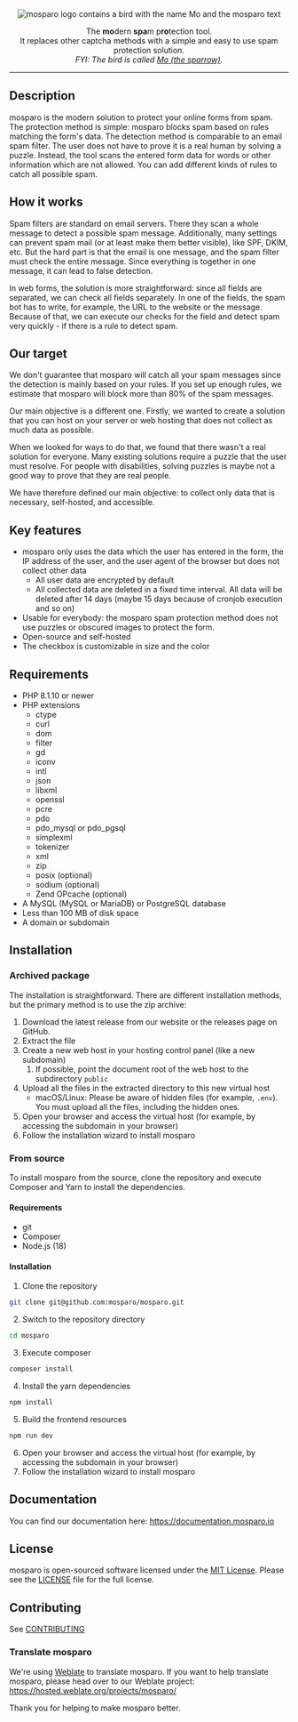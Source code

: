 &nbsp;
<p align="center">
    <img src="https://github.com/mosparo/mosparo/blob/master/assets/images/mosparo-logo.svg?raw=true" alt="mosparo logo contains a bird with the name Mo and the mosparo text"/>
</p>

<p align="center">
    The <b>mo</b>dern <b>spa</b>m p<b>ro</b>tection tool.<br>
    It replaces other captcha methods with a simple and easy to use spam protection solution.<br>
    <em>FYI: The bird is called <a href="https://mothesparrow.com" target="_blank">Mo (the sparrow)</a>.</em>
</p>

-----

## Description

mosparo is the modern solution to protect your online forms from spam. The protection method is simple: mosparo blocks spam based on rules matching the form's data. The detection method is comparable to an email spam filter. The user does not have to prove it is a real human by solving a puzzle. Instead, the tool scans the entered form data for words or other information which are not allowed. You can add different kinds of rules to catch all possible spam.

## How it works

Spam filters are standard on email servers. There they scan a whole message to detect a possible spam message. Additionally, many settings can prevent spam mail (or at least make them better visible), like SPF, DKIM, etc. But the hard part is that the email is one message, and the spam filter must check the entire message. Since everything is together in one message, it can lead to false detection.

In web forms, the solution is more straightforward: since all fields are separated, we can check all fields separately. In one of the fields, the spam bot has to write, for example, the URL to the website or the message. Because of that, we can execute our checks for the field and detect spam very quickly - if there is a rule to detect spam.

## Our target

We don't guarantee that mosparo will catch all your spam messages since the detection is mainly based on your rules. If you set up enough rules, we estimate that mosparo will block more than 80% of the spam messages.

Our main objective is a different one. Firstly, we wanted to create a solution that you can host on your server or web hosting that does not collect as much data as possible.

When we looked for ways to do that, we found that there wasn't a real solution for everyone. Many existing solutions require a puzzle that the user must resolve. For people with disabilities, solving puzzles is maybe not a good way to prove that they are real people.

We have therefore defined our main objective: to collect only data that is necessary, self-hosted, and accessible.

## Key features

- mosparo only uses the data which the user has entered in the form, the IP address of the user, and the user agent of the browser but does not collect other data
  - All user data are encrypted by default
  - All collected data are deleted in a fixed time interval. All data will be deleted after 14 days (maybe 15 days because of cronjob execution and so on)
- Usable for everybody: the mosparo spam protection method does not use puzzles or obscured images to protect the form. 
- Open-source and self-hosted 
- The checkbox is customizable in size and the color

## Requirements

- PHP 8.1.10 or newer
- PHP extensions
  - ctype
  - curl
  - dom
  - filter
  - gd
  - iconv
  - intl
  - json
  - libxml
  - openssl
  - pcre
  - pdo
  - pdo_mysql or pdo_pgsql
  - simplexml
  - tokenizer
  - xml
  - zip
  - posix (optional)
  - sodium (optional)
  - Zend OPcache (optional)
- A MySQL (MySQL or MariaDB) or PostgreSQL database
- Less than 100 MB of disk space
- A domain or subdomain

## Installation

### Archived package

The installation is straightforward. There are different installation methods, but the primary method is to use the zip archive:

1. Download the latest release from our website or the releases page on GitHub.
2. Extract the file
3. Create a new web host in your hosting control panel (like a new subdomain)
   1. If possible, point the document root of the web host to the subdirectory `public`
4. Upload all the files in the extracted directory to this new virtual host
   - macOS/Linux: Please be aware of hidden files (for example, `.env`). You must upload all the files, including the hidden ones.
5. Open your browser and access the virtual host (for example, by accessing the subdomain in your browser)
6. Follow the installation wizard to install mosparo

### From source

To install mosparo from the source, clone the repository and execute Composer and Yarn to install the dependencies.

#### Requirements

- git
- Composer
- Node.js (18)

#### Installation

1. Clone the repository
```bash
git clone git@github.com:mosparo/mosparo.git
```
2. Switch to the repository directory
```bash
cd mosparo
```
3. Execute composer
```bash
composer install
```
4. Install the yarn dependencies
```bash
npm install
```
5. Build the frontend resources
```bash
npm run dev
```
6. Open your browser and access the virtual host (for example, by accessing the subdomain in your browser)
7. Follow the installation wizard to install mosparo

## Documentation

You can find our documentation here: https://documentation.mosparo.io

## License

mosparo is open-sourced software licensed under the [MIT License](https://opensource.org/licenses/MIT).
Please see the [LICENSE](LICENSE) file for the full license.

## Contributing

See [CONTRIBUTING](CONTRIBUTING.md)

### Translate mosparo

We're using [Weblate](https://weblate.org/) to translate mosparo. If you want to help translate mosparo, please head over to our Weblate project: https://hosted.weblate.org/projects/mosparo/

Thank you for helping to make mosparo better.

